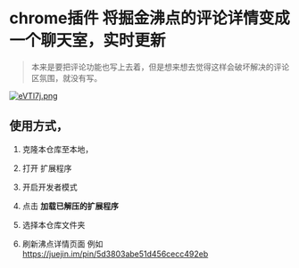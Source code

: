 # chrome插件 将掘金沸点的评论详情变成一个聊天室，实时更新

> 本来是要把评论功能也写上去着，但是想来想去觉得这样会破坏解决的评论区氛围，就没有写。

[![eVTl7j.png](https://s2.ax1x.com/2019/07/24/eVTl7j.png)](https://imgchr.com/i/eVTl7j)

## 使用方式，

1. 克隆本仓库至本地，

2. 打开 扩展程序 
3. 开启开发者模式
4. 点击 **加载已解压的扩展程序**
5. 选择本仓库文件夹
6. 刷新沸点详情页面 例如 <https://juejin.im/pin/5d3803abe51d456cecc492eb>